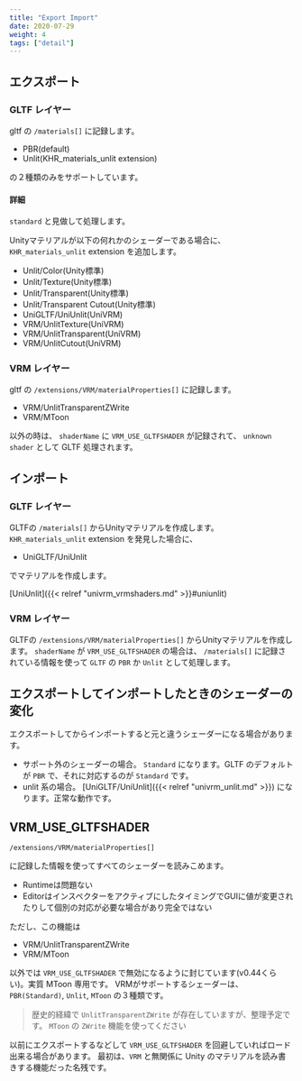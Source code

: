```yaml
---
title: "Export Import"
date: 2020-07-29
weight: 4
tags: ["detail"]
---
```


## エクスポート

### GLTF レイヤー

gltf の `/materials[]` に記録します。

* PBR(default) 
* Unlit(KHR_materials_unlit extension) 

の２種類のみをサポートしています。

#### 詳細

`standard` と見做して処理します。

Unityマテリアルが以下の何れかのシェーダーである場合に、
`KHR_materials_unlit` extension を追加します。

* Unlit/Color(Unity標準)
* Unlit/Texture(Unity標準)
* Unlit/Transparent(Unity標準)
* Unlit/Transparent Cutout(Unity標準)
* UniGLTF/UniUnlit(UniVRM)
* VRM/UnlitTexture(UniVRM)
* VRM/UnlitTransparent(UniVRM)
* VRM/UnlitCutout(UniVRM)

### VRM レイヤー

gltf の `/extensions/VRM/materialProperties[]` に記録します。

* VRM/UnlitTransparentZWrite
* VRM/MToon

以外の時は、 `shaderName` に `VRM_USE_GLTFSHADER` が記録されて、 `unknown shader` として GLTF 処理されます。

## インポート

### GLTF レイヤー

GLTFの `/materials[]` からUnityマテリアルを作成します。
`KHR_materials_unlit` extension を発見した場合に、

* UniGLTF/UniUnlit

でマテリアルを作成します。

[UniUnlit]({{< relref "univrm_vrmshaders.md" >}}#uniunlit)

###  VRM レイヤー

GLTFの `/extensions/VRM/materialProperties[]` からUnityマテリアルを作成します。
`shaderName` が `VRM_USE_GLTFSHADER` の場合は、 `/materials[]` に記録されている情報を使って `GLTF` の `PBR` か `Unlit` として処理します。

## エクスポートしてインポートしたときのシェーダーの変化

エクスポートしてからインポートすると元と違うシェーダーになる場合があります。

* サポート外のシェーダーの場合。 `Standard` になります。GLTF のデフォルトが `PBR` で、それに対応するのが `Standard` です。
* unlit 系の場合。 [UniGLTF/UniUnlit]({{< relref "univrm_unlit.md" >}}) になります。正常な動作です。

## VRM_USE_GLTFSHADER

`/extensions/VRM/materialProperties[]`

に記録した情報を使ってすべてのシェーダーを読みこめます。

* Runtimeは問題ない
* EditorはインスペクターをアクティブにしたタイミングでGUIに値が変更されたりして個別の対応が必要な場合があり完全ではない

ただし、この機能は

* VRM/UnlitTransparentZWrite
* VRM/MToon

以外では `VRM_USE_GLTFSHADER` で無効になるように封じています(v0.44くらい)。実質 MToon 専用です。
VRMがサポートするシェーダーは、 `PBR(Standard)`, `Unlit`, `MToon` の３種類です。

> 歴史的経緯で `UnlitTransparentZWrite` が存在していますが、整理予定です。 `MToon` の `ZWrite` 機能を使ってください

以前にエクスポートするなどして `VRM_USE_GLTFSHADER` を回避していればロード出来る場合があります。
最初は、`VRM` と無関係に Unity のマテリアルを読み書きする機能だった名残です。
